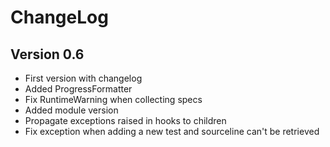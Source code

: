 # ChangeLog

## Version 0.6

* First version with changelog
* Added ProgressFormatter
* Fix RuntimeWarning when collecting specs
* Added module version
* Propagate exceptions raised in hooks to children
* Fix exception when adding a new test and sourceline can't be retrieved
